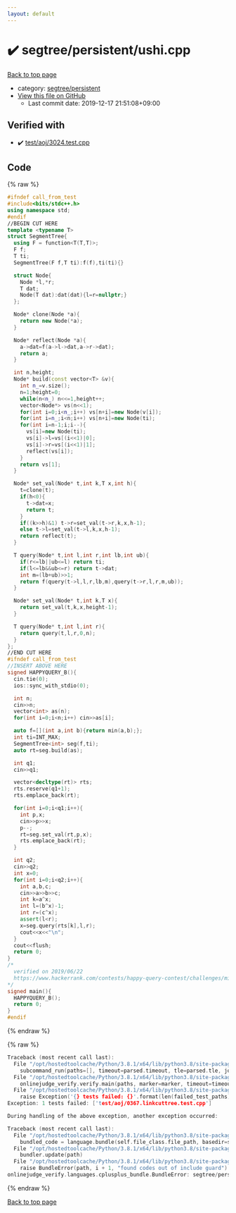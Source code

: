 ```yaml
---
layout: default
---
```


<!-- mathjax config similar to math.stackexchange -->
<script type="text/javascript" async
  src="https://cdnjs.cloudflare.com/ajax/libs/mathjax/2.7.5/MathJax.js?config=TeX-MML-AM_CHTML">
</script>
<script type="text/x-mathjax-config">
  MathJax.Hub.Config({
    TeX: { equationNumbers: { autoNumber: "AMS" }},
    tex2jax: {
      inlineMath: [ ['$','$'] ],
      processEscapes: true
    },
    "HTML-CSS": { matchFontHeight: false },
    displayAlign: "left",
    displayIndent: "2em"
  });
</script>

<script type="text/javascript" src="https://cdnjs.cloudflare.com/ajax/libs/jquery/3.4.1/jquery.min.js"></script>
<script src="https://cdn.jsdelivr.net/npm/jquery-balloon-js@1.1.2/jquery.balloon.min.js" integrity="sha256-ZEYs9VrgAeNuPvs15E39OsyOJaIkXEEt10fzxJ20+2I=" crossorigin="anonymous"></script>
<script type="text/javascript" src="../../../assets/js/copy-button.js"></script>
<link rel="stylesheet" href="../../../assets/css/copy-button.css" />


# :heavy_check_mark: segtree/persistent/ushi.cpp

<a href="../../../index.html">Back to top page</a>

* category: <a href="../../../index.html#5ac9307619d7e01a7fe6a139bee809d8">segtree/persistent</a>
* <a href="{{ site.github.repository_url }}/blob/master/segtree/persistent/ushi.cpp">View this file on GitHub</a>
    - Last commit date: 2019-12-17 21:51:08+09:00




## Verified with

* :heavy_check_mark: <a href="../../../verify/test/aoj/3024.test.cpp.html">test/aoj/3024.test.cpp</a>


## Code

<a id="unbundled"></a>
{% raw %}
```cpp
#ifndef call_from_test
#include<bits/stdc++.h>
using namespace std;
#endif
//BEGIN CUT HERE
template <typename T>
struct SegmentTree{
  using F = function<T(T,T)>;
  F f;
  T ti;
  SegmentTree(F f,T ti):f(f),ti(ti){}

  struct Node{
    Node *l,*r;
    T dat;
    Node(T dat):dat(dat){l=r=nullptr;}
  };

  Node* clone(Node *a){
    return new Node(*a);
  }

  Node* reflect(Node *a){
    a->dat=f(a->l->dat,a->r->dat);
    return a;
  }

  int n,height;
  Node* build(const vector<T> &v){
    int n_=v.size();
    n=1;height=0;
    while(n<n_) n<<=1,height++;
    vector<Node*> vs(n<<1);
    for(int i=0;i<n_;i++) vs[n+i]=new Node(v[i]);
    for(int i=n_;i<n;i++) vs[n+i]=new Node(ti);
    for(int i=n-1;i;i--){
      vs[i]=new Node(ti);
      vs[i]->l=vs[(i<<1)|0];
      vs[i]->r=vs[(i<<1)|1];
      reflect(vs[i]);
    }
    return vs[1];
  }

  Node* set_val(Node* t,int k,T x,int h){
    t=clone(t);
    if(h<0){
      t->dat=x;
      return t;
    }
    if((k>>h)&1) t->r=set_val(t->r,k,x,h-1);
    else t->l=set_val(t->l,k,x,h-1);
    return reflect(t);
  }

  T query(Node* t,int l,int r,int lb,int ub){
    if(r<=lb||ub<=l) return ti;
    if(l<=lb&&ub<=r) return t->dat;
    int m=(lb+ub)>>1;
    return f(query(t->l,l,r,lb,m),query(t->r,l,r,m,ub));
  }

  Node* set_val(Node* t,int k,T x){
    return set_val(t,k,x,height-1);
  }

  T query(Node* t,int l,int r){
    return query(t,l,r,0,n);
  }
};
//END CUT HERE
#ifndef call_from_test
//INSERT ABOVE HERE
signed HAPPYQUERY_B(){
  cin.tie(0);
  ios::sync_with_stdio(0);

  int n;
  cin>>n;
  vector<int> as(n);
  for(int i=0;i<n;i++) cin>>as[i];

  auto f=[](int a,int b){return min(a,b);};
  int ti=INT_MAX;
  SegmentTree<int> seg(f,ti);
  auto rt=seg.build(as);

  int q1;
  cin>>q1;

  vector<decltype(rt)> rts;
  rts.reserve(q1+1);
  rts.emplace_back(rt);

  for(int i=0;i<q1;i++){
    int p,x;
    cin>>p>>x;
    p--;
    rt=seg.set_val(rt,p,x);
    rts.emplace_back(rt);
  }

  int q2;
  cin>>q2;
  int x=0;
  for(int i=0;i<q2;i++){
    int a,b,c;
    cin>>a>>b>>c;
    int k=a^x;
    int l=(b^x)-1;
    int r=(c^x);
    assert(l<r);
    x=seg.query(rts[k],l,r);
    cout<<x<<"\n";
  }
  cout<<flush;
  return 0;
}
/*
  verified on 2019/06/22
  https://www.hackerrank.com/contests/happy-query-contest/challenges/minimum-history-query
*/
signed main(){
  HAPPYQUERY_B();
  return 0;
}
#endif

```
{% endraw %}

<a id="bundled"></a>
{% raw %}
```cpp
Traceback (most recent call last):
  File "/opt/hostedtoolcache/Python/3.8.1/x64/lib/python3.8/site-packages/onlinejudge_verify/main.py", line 186, in main
    subcommand_run(paths=[], timeout=parsed.timeout, tle=parsed.tle, jobs=parsed.jobs)
  File "/opt/hostedtoolcache/Python/3.8.1/x64/lib/python3.8/site-packages/onlinejudge_verify/main.py", line 64, in subcommand_run
    onlinejudge_verify.verify.main(paths, marker=marker, timeout=timeout, tle=tle, jobs=jobs)
  File "/opt/hostedtoolcache/Python/3.8.1/x64/lib/python3.8/site-packages/onlinejudge_verify/verify.py", line 133, in main
    raise Exception('{} tests failed: {}'.format(len(failed_test_paths), [str(path.relative_to(pathlib.Path.cwd())) for path in failed_test_paths]))
Exception: 1 tests failed: ['test/aoj/0367.linkcuttree.test.cpp']

During handling of the above exception, another exception occurred:

Traceback (most recent call last):
  File "/opt/hostedtoolcache/Python/3.8.1/x64/lib/python3.8/site-packages/onlinejudge_verify/docs.py", line 347, in write_contents
    bundled_code = language.bundle(self.file_class.file_path, basedir=self.cpp_source_path)
  File "/opt/hostedtoolcache/Python/3.8.1/x64/lib/python3.8/site-packages/onlinejudge_verify/languages/cplusplus.py", line 63, in bundle
    bundler.update(path)
  File "/opt/hostedtoolcache/Python/3.8.1/x64/lib/python3.8/site-packages/onlinejudge_verify/languages/cplusplus_bundle.py", line 151, in update
    raise BundleError(path, i + 1, "found codes out of include guard")
onlinejudge_verify.languages.cplusplus_bundle.BundleError: segtree/persistent/ushi.cpp: line 5: found codes out of include guard

```
{% endraw %}

<a href="../../../index.html">Back to top page</a>

